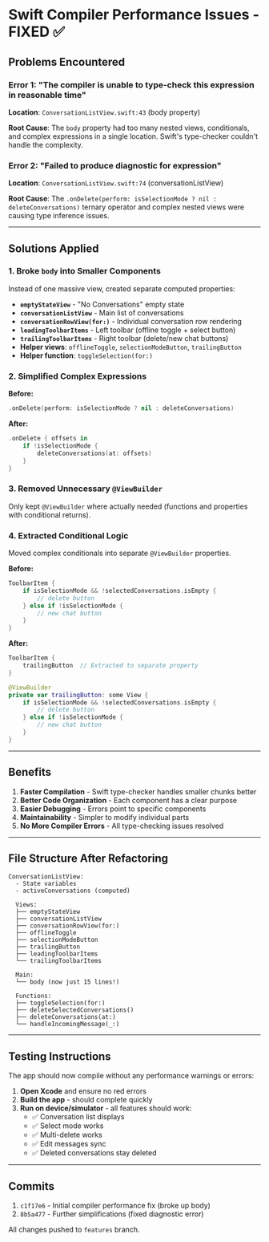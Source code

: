 # Swift Compiler Performance Issues - FIXED ✅

## Problems Encountered

### Error 1: "The compiler is unable to type-check this expression in reasonable time"
**Location**: `ConversationListView.swift:43` (body property)

**Root Cause**: The `body` property had too many nested views, conditionals, and complex expressions in a single location. Swift's type-checker couldn't handle the complexity.

### Error 2: "Failed to produce diagnostic for expression"
**Location**: `ConversationListView.swift:74` (conversationListView)

**Root Cause**: The `.onDelete(perform: isSelectionMode ? nil : deleteConversations)` ternary operator and complex nested views were causing type inference issues.

---

## Solutions Applied

### 1. Broke `body` into Smaller Components
Instead of one massive view, created separate computed properties:

- **`emptyStateView`** - "No Conversations" empty state
- **`conversationListView`** - Main list of conversations
- **`conversationRowView(for:)`** - Individual conversation row rendering
- **`leadingToolbarItems`** - Left toolbar (offline toggle + select button)
- **`trailingToolbarItems`** - Right toolbar (delete/new chat buttons)
- **Helper views**: `offlineToggle`, `selectionModeButton`, `trailingButton`
- **Helper function**: `toggleSelection(for:)`

### 2. Simplified Complex Expressions

**Before:**
```swift
.onDelete(perform: isSelectionMode ? nil : deleteConversations)
```

**After:**
```swift
.onDelete { offsets in
    if !isSelectionMode {
        deleteConversations(at: offsets)
    }
}
```

### 3. Removed Unnecessary `@ViewBuilder`
Only kept `@ViewBuilder` where actually needed (functions and properties with conditional returns).

### 4. Extracted Conditional Logic
Moved complex conditionals into separate `@ViewBuilder` properties.

**Before:**
```swift
ToolbarItem {
    if isSelectionMode && !selectedConversations.isEmpty {
        // delete button
    } else if !isSelectionMode {
        // new chat button
    }
}
```

**After:**
```swift
ToolbarItem {
    trailingButton  // Extracted to separate property
}

@ViewBuilder
private var trailingButton: some View {
    if isSelectionMode && !selectedConversations.isEmpty {
        // delete button
    } else if !isSelectionMode {
        // new chat button
    }
}
```

---

## Benefits

1. **Faster Compilation** - Swift type-checker handles smaller chunks better
2. **Better Code Organization** - Each component has a clear purpose
3. **Easier Debugging** - Errors point to specific components
4. **Maintainability** - Simpler to modify individual parts
5. **No More Compiler Errors** - All type-checking issues resolved

---

## File Structure After Refactoring

```
ConversationListView:
  - State variables
  - activeConversations (computed)
  
  Views:
  ├── emptyStateView
  ├── conversationListView
  ├── conversationRowView(for:)
  ├── offlineToggle
  ├── selectionModeButton
  ├── trailingButton
  ├── leadingToolbarItems
  └── trailingToolbarItems
  
  Main:
  └── body (now just 15 lines!)
  
  Functions:
  ├── toggleSelection(for:)
  ├── deleteSelectedConversations()
  ├── deleteConversations(at:)
  └── handleIncomingMessage(_:)
```

---

## Testing Instructions

The app should now compile without any performance warnings or errors:

1. **Open Xcode** and ensure no red errors
2. **Build the app** - should complete quickly
3. **Run on device/simulator** - all features should work:
   - ✅ Conversation list displays
   - ✅ Select mode works
   - ✅ Multi-delete works
   - ✅ Edit messages sync
   - ✅ Deleted conversations stay deleted

---

## Commits

1. `c1f17e6` - Initial compiler performance fix (broke up body)
2. `8b5a477` - Further simplifications (fixed diagnostic error)

All changes pushed to `features` branch.
